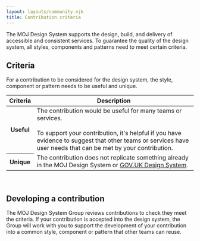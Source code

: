 ```yaml
---
layout: layouts/community.njk
title: Contribution criteria
---
```


The MOJ Design System supports the design, build, and delivery of accessible and consistent services. To guarantee the quality of the design system, all styles, components and patterns need to meet certain criteria.

## Criteria

For a contribution to be considered for the design system, the style, component or pattern needs to be useful and unique.

<table class="govuk-table">
  <thead class="govuk-table__head">
    <tr class="govuk-table__row">
      <th scope="col" class="govuk-table__header">Criteria</th>
      <th scope="col" class="govuk-table__header">Description</th>
    </tr>
  </thead>
  <tbody class="govuk-table__body">
    <tr class="govuk-table__row">
      <th scope="row" class="govuk-table__header">Useful</th>
      <td class="govuk-table__cell">The contribution would be useful for many teams or services. <br><br>To support your contribution, it's helpful if you have evidence to suggest that other teams or services have user needs that can be met by your contribution.</td>
    </tr>
    <tr class="govuk-table__row">
      <th scope="row" class="govuk-table__header">Unique</th>
      <td class="govuk-table__cell">The contribution does not replicate something already in the MOJ Design System or <a href="https://design-system.service.gov.uk/">GOV.UK Design System</a>.</td>
    </tr>
  </tbody>
</table>

<br>

## Developing a contribution

The MOJ Design System Group reviews contributions to check they meet the criteria. If your contribution is accepted into the design system, the Group will work with you to support the development of your contribution into a common style, component or pattern that other teams can reuse.
